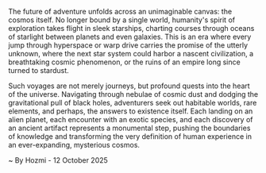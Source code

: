 
The future of adventure unfolds across an unimaginable canvas: the cosmos itself. No longer bound by a single world, humanity's spirit of exploration takes flight in sleek starships, charting courses through oceans of starlight between planets and even galaxies. This is an era where every jump through hyperspace or warp drive carries the promise of the utterly unknown, where the next star system could harbor a nascent civilization, a breathtaking cosmic phenomenon, or the ruins of an empire long since turned to stardust.

Such voyages are not merely journeys, but profound quests into the heart of the universe. Navigating through nebulae of cosmic dust and dodging the gravitational pull of black holes, adventurers seek out habitable worlds, rare elements, and perhaps, the answers to existence itself. Each landing on an alien planet, each encounter with an exotic species, and each discovery of an ancient artifact represents a monumental step, pushing the boundaries of knowledge and transforming the very definition of human experience in an ever-expanding, mysterious cosmos.

~ By Hozmi - 12 October 2025
